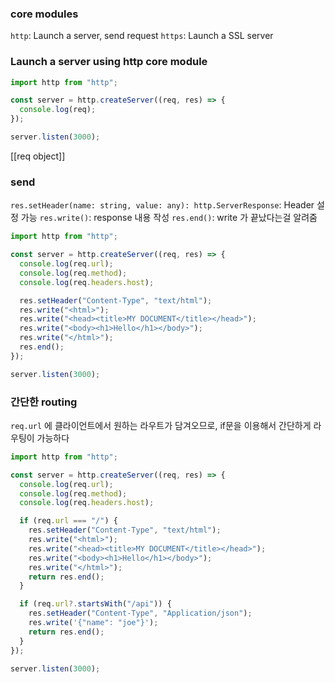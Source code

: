 ### core modules

`http`: Launch a server, send request
`https`: Launch a SSL server

### Launch a server using http core module

``` typescript
import http from "http";

const server = http.createServer((req, res) => {
  console.log(req);
});

server.listen(3000);
```
[[req object]]
### send

`res.setHeader(name: string, value: any): http.ServerResponse`: Header 설정 가능
`res.write()`: response 내용 작성
`res.end()`:  write 가 끝났다는걸 알려줌

``` typescript
import http from "http";

const server = http.createServer((req, res) => {
  console.log(req.url);
  console.log(req.method);
  console.log(req.headers.host);

  res.setHeader("Content-Type", "text/html");
  res.write("<html>");
  res.write("<head><title>MY DOCUMENT</title></head>");
  res.write("<body><h1>Hello</h1></body>");
  res.write("</html>");
  res.end();
});

server.listen(3000);
```

### 간단한 routing

`req.url` 에 클라이언트에서 원하는 라우트가 담겨오므로, if문을 이용해서 간단하게 라우팅이 가능하다

```typescript
import http from "http";

const server = http.createServer((req, res) => {
  console.log(req.url);
  console.log(req.method);
  console.log(req.headers.host);

  if (req.url === "/") {
    res.setHeader("Content-Type", "text/html");
    res.write("<html>");
    res.write("<head><title>MY DOCUMENT</title></head>");
    res.write("<body><h1>Hello</h1></body>");
    res.write("</html>");
    return res.end();
  }

  if (req.url?.startsWith("/api")) {
    res.setHeader("Content-Type", "Application/json");
    res.write('{"name": "joe"}');
    return res.end();
  }
});

server.listen(3000);
```
